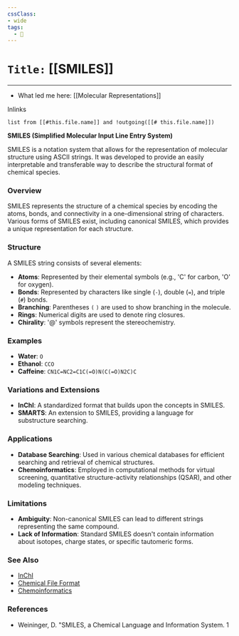 ```yaml
---
cssClass:
- wide
tags:
  - 🧪
---
```


# `Title:` [[SMILES]]
--- 

- What led me here: [[Molecular Representations]]

Inlinks
```dataview 
list from [[#this.file.name]] and !outgoing([[# this.file.name]]) 
```

**SMILES (Simplified Molecular Input Line Entry System)**

SMILES is a notation system that allows for the representation of molecular structure using ASCII strings. It was developed to provide an easily interpretable and transferable way to describe the structural format of chemical species.

### Overview

SMILES represents the structure of a chemical species by encoding the atoms, bonds, and connectivity in a one-dimensional string of characters. Various forms of SMILES exist, including canonical SMILES, which provides a unique representation for each structure.

### Structure

A SMILES string consists of several elements:

- **Atoms**: Represented by their elemental symbols (e.g., 'C' for carbon, 'O' for oxygen).
- **Bonds**: Represented by characters like single (`-`), double (`=`), and triple (`#`) bonds.
- **Branching**: Parentheses `(` `)` are used to show branching in the molecule.
- **Rings**: Numerical digits are used to denote ring closures.
- **Chirality**: '@' symbols represent the stereochemistry.

### Examples

- **Water**: `O`
- **Ethanol**: `CCO`
- **Caffeine**: `CN1C=NC2=C1C(=O)N(C(=O)N2C)C`

### Variations and Extensions

- **InChI**: A standardized format that builds upon the concepts in SMILES.
- **SMARTS**: An extension to SMILES, providing a language for substructure searching.

### Applications

- **Database Searching**: Used in various chemical databases for efficient searching and retrieval of chemical structures.
- **Chemoinformatics**: Employed in computational methods for virtual screening, quantitative structure-activity relationships (QSAR), and other modeling techniques.

### Limitations

- **Ambiguity**: Non-canonical SMILES can lead to different strings representing the same compound.
- **Lack of Information**: Standard SMILES doesn't contain information about isotopes, charge states, or specific tautomeric forms.

### See Also

- [InChI](link)
- [Chemical File Format](link)
- [Chemoinformatics](link)

### References

- Weininger, D. "SMILES, a Chemical Language and Information System. 1